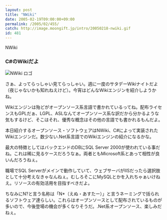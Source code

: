 ```yaml
---
layout: post
title: "NWiki"
date: 2005-02-19T09:00:00+09:00
permalink: /2005/02/455/
catch: http://image.moongift.jp/intro/20050218-nwiki.gif
id: 481
---
```

NWiki  
<!--more-->

### C#のWikiだよ
  

![NWiki ロゴ](http://image.moongift.jp/intro/20050218-nwiki.gif "NWiki ロゴ")

  

さぁ、よってらっしゃい見てらっしゃい。週に一度のサタデーWikiナイトだよ（夜じゃないかも知れねえけど）。今宵はどんなWikiエンジンを紹介しようかね。

  

Wikiエンジンは殆どがオープンソース系言語で書かれているってね。配布ライセンスもGPLだぁ、LGPL、ASLなんてオープンソース系な訳だから分かるような気もするけど、そこはそれ、優秀な概念はその他の言語でも書かれるもんだよ。

  

本日紹介するオープンソース・ソフトウェアはNWiki、C#によって実装されたWikiエンジンだ。数少ない.Net系言語でのWikiエンジンの紹介になるかな。

  

最大の特徴としてはバックエンドのDBにSQL Server 2000が使われている事だね。これは稀に見るケースだろうなぁ。両者ともMicrosoft系とあって相性が良いんだろうねぇ。

  

職場でSQL Serverがメインで動作していて、ウェブサーバがIISだったら選択肢として十分考えなきゃなんねぇ。むしろそこにMySQLとかを入れちゃぁいけねえ。リソースの有効活用を目指すべきだよ。

  

ちなみにN?と言う名称は「N\*（えぬ・あすたー）」と言うネーミングで括られるソフトウェア達らしい。これらはオープンソースとして配布されているものが多いので、今後登場の機会が多くなりそうだ。.Net系オープンソース、楽しみだねぇ。

